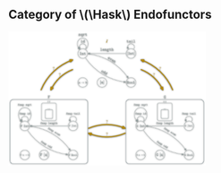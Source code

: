 Category of \\(\\Hask\\) Endofunctors
------------------------------------

<img width="70%" src="categories/img/mp/cat-hask-endofunctor.png" alt="Category of Hask endofunctors" />
